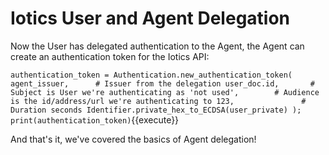 # Iotics User and Agent Delegation

Now the User has delegated authentication to the Agent, the Agent can create an authentication token for the Iotics API:

`authentication_token = Authentication.new_authentication_token(
      agent_issuer,      # Issuer from the delegation
      user_doc.id,       # Subject is User we're authenticating as
      'not used',        # Audience is the id/address/url we're authenticating to
      123,               # Duration seconds
      Identifier.private_hex_to_ECDSA(user_private)
); print(authentication_token)`{{execute}}

And that's it, we've covered the basics of Agent delegation!
